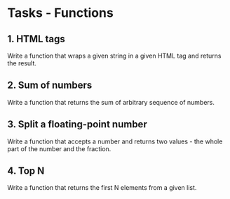 # Tasks - Functions

## 1. HTML tags

Write a function that wraps a given string in a given HTML tag and returns the result.

## 2. Sum of numbers

Write a function that returns the sum of arbitrary sequence of numbers.

## 3. Split a floating-point number

Write a function that accepts a number and returns two values - the whole part of the number and the fraction.

## 4. Top N

Write a function that returns the first N elements from a given list.